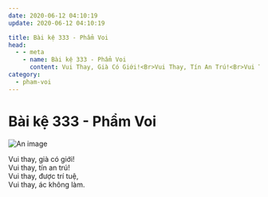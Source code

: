 ```yaml
---
date: 2020-06-12 04:10:19
update: 2020-06-12 04:10:19

title: Bài kệ 333 - Phẩm Voi
head:
  - - meta
    - name: Bài kệ 333 - Phẩm Voi
      content: Vui Thay, Già Có Giới!<Br>Vui Thay, Tín An Trú!<Br>Vui Thay, Được Trí Tuệ,<Br>Vui Thay, Ác Không Làm.<Br>
category:
  - pham-voi
---
```


# Bài kệ 333 - Phẩm Voi

![An image](/img/pham-voi/pham-voi-333.jpg)

Vui thay, già có giới!<br>Vui thay, tín an trú!<br>Vui thay, được trí tuệ,<br>Vui thay, ác không làm.<br>
